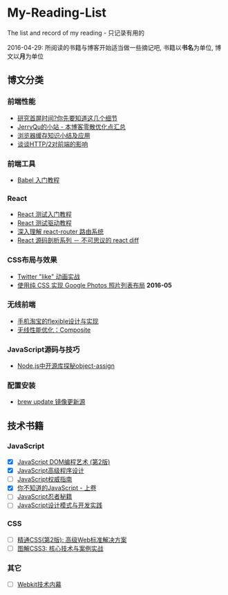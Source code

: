 # My-Reading-List
The list and record of my reading - 只记录有用的

2016-04-29: 所阅读的书籍与博客开始适当做一些摘记吧, 书籍以**书名**为单位, 博文以**月**为单位

## 博文分类

### 前端性能
* [研究首屏时间?你先要知道这几个细节](http://www.alloyteam.com/2016/01/points-about-resource-loading/)
* [JerryQu的小站 - 本博客零散优化点汇总](https://imququ.com/post/summary-of-my-blog-optimization.html)
* [浏览器缓存知识小结及应用](http://www.cnblogs.com/lyzg/p/5125934.html)
* [谈谈HTTP/2对前端的影响](http://hectorguo.com/zh/http2-starter/)

### 前端工具
* [Babel 入门教程](http://www.ruanyifeng.com/blog/2016/01/babel.html)

### React
* [React 测试入门教程](http://www.ruanyifeng.com/blog/2016/02/react-testing-tutorial.html)
* [React 测试驱动教程](http://www.jianshu.com/p/6c74c96148c9)
* [深入理解 react-router 路由系统](https://segmentfault.com/a/1190000004075348)
* [React 源码剖析系列 － 不可思议的 react diff](https://zhuanlan.zhihu.com/p/20346379)

### CSS布局与效果
* [Twitter "like" 动画实战](http://zhuanlan.zhihu.com/FrontendMagazine/20486738)
* [使用纯 CSS 实现 Google Photos 照片列表布局](https://github.com/xieranmaya/blog/issues/4) **2016-05**

### 无线前端
* [手机淘宝的flexible设计与实现](http://www.html-js.com/article/2402)
* [无线性能优化：Composite](http://taobaofed.org/blog/2016/04/25/performance-composite/)

### JavaScript源码与技巧
* [Node.js中开源库探秘object-assign](http://www.swiftcafe.io/2015/10/29/node-object-assign/)

### 配置安装
* [brew update 镜像更新源](https://www.logcg.com/archives/1301.html)

## 技术书籍

### JavaScript
- [x] [JavaScript DOM编程艺术 (第2版)](https://book.douban.com/subject/6038371/)
- [x] [JavaScript高级程序设计](https://book.douban.com/subject/10546125/)
- [ ] [JavaScript权威指南](https://book.douban.com/subject/2228378/)
- [x] [你不知道的JavaScript - 上卷](http://book.douban.com/subject/26351021/)
- [ ] [JavaScript忍者秘籍](http://book.douban.com/subject/26638316/)
- [ ] [JavaScript设计模式与开发实践](https://book.douban.com/subject/26382780/)

### CSS
- [ ] [精通CSS(第2版): 高级Web标准解决方案](https://book.douban.com/subject/4736167/)
- [ ] [图解CSS3: 核心技术与案例实战](https://book.douban.com/subject/25920727/)

### 其它
- [ ] [Webkit技术内幕](https://book.douban.com/subject/25910556/)
